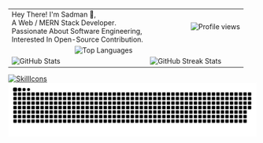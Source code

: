 <table style="border-collapse: collapse; border: none;">
  <tr>
    <td style="border: none;">Hey There! I'm Sadman 👋,<br/>A Web / MERN Stack Developer. <br/>Passionate About Software Engineering,<br/>Interested In Open-Source Contribution.</td>
    <td style="border: none;">
      &nbsp;&nbsp;&nbsp;&nbsp;&nbsp;&nbsp;&nbsp;&nbsp;&nbsp;&nbsp;&nbsp;&nbsp;&nbsp;&nbsp;&nbsp;&nbsp;&nbsp;&nbsp;&nbsp;&nbsp;&nbsp;&nbsp;<img src="https://komarev.com/ghpvc/?username=SADMAN30102001SAKIB&label=Profile%20views&color=red&style=for-the-badge" alt="Profile views"/>
    </td>
  </tr>
  <tr>
    <td colspan="2" style="border: none;">
&nbsp;&nbsp;&nbsp;&nbsp;&nbsp;&nbsp;&nbsp;&nbsp;&nbsp;&nbsp;&nbsp;&nbsp;&nbsp;&nbsp;&nbsp;&nbsp;&nbsp;&nbsp;&nbsp;&nbsp;&nbsp;&nbsp;&nbsp;&nbsp;&nbsp;&nbsp;&nbsp;&nbsp;&nbsp;&nbsp;&nbsp;&nbsp;&nbsp;&nbsp;<img src="https://github-readme-streak-stats.herokuapp.com/?user=SADMAN30102001SAKIB&theme=radical" alt="Top Languages"/>
    </td>
  </tr>
  <tr>
    <td style="border: none;">
      <img src="https://github-readme-stats.vercel.app/api?username=SADMAN30102001SAKIB&show_icons=true&hide_title=true&count_private=true&theme=radical" alt="GitHub Stats"/>
    </td>
    <td style="border: none;">
      <img src="https://github-readme-stats.vercel.app/api/top-langs/?username=SADMAN30102001SAKIB&layout=compact&theme=radical" alt="GitHub Streak Stats"/>
    </td>
  </tr>
</table>

[![SkillIcons](https://skillicons.dev/icons?i=c,cpp,bash,powershell,go,js,ts,py,php,html,css,sass,pug,svg,bootstrap,materialui,tailwind,react,redux,electron,astro,nextjs,threejs,nodejs,bun,express,nestjs,flask,django,apollo,graphql,npm,pnpm,yarn,webpack,vite,gradle,babel,mongodb,mysql,postgres,prisma,postman,jest,vitest,selenium,rabbitmq,kafka,redis,elasticsearch,replit,git,github,vercel,netlify,appwrite,supabase,aws,cloudflare,docker,kubernetes,terraform,nginx,prometheus,ansible,githubactions,jenkins,sentry,tensorflow,sklearn,opencv,wasm,solidity,workers,arduino,raspberrypi,ubuntu,kali,linux,windows,latex,md,neovim,vscode,bots,discordjs,discord,stackoverflow,twitter,linkedin)](https://skillicons.dev)
<img src="https://github.com/SADMAN30102001SAKIB/SADMAN30102001SAKIB/blob/main/github-contribution-grid-snake.svg"/>

